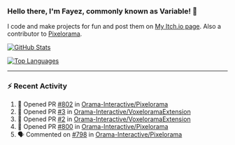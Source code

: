 ### Hello there, I'm Fayez, commonly known as Variable! 👋
I code and make projects for fun and post them on [My Itch.io page](https://variable-industries.itch.io/). Also a contributor to [Pixelorama](https://github.com/Orama-Interactive/Pixelorama).

[![GitHub Stats](https://github-readme-stats.vercel.app/api/?username=Variable-ind&show_icons=true&theme=merko)](https://github.com/anuraghazra/github-readme-stats)

[![Top Languages](https://github-readme-stats.vercel.app/api/top-langs/?username=Variable-ind&layout=compact&theme=merko)](https://github.com/anuraghazra/github-readme-stats)

---

### :zap: Recent Activity

<!--START_SECTION:activity-->
1. 💪 Opened PR [#802](https://github.com/Orama-Interactive/Pixelorama/pull/802) in [Orama-Interactive/Pixelorama](https://github.com/Orama-Interactive/Pixelorama)
2. 💪 Opened PR [#3](https://github.com/Orama-Interactive/VoxeloramaExtension/pull/3) in [Orama-Interactive/VoxeloramaExtension](https://github.com/Orama-Interactive/VoxeloramaExtension)
3. 💪 Opened PR [#2](https://github.com/Orama-Interactive/VoxeloramaExtension/pull/2) in [Orama-Interactive/VoxeloramaExtension](https://github.com/Orama-Interactive/VoxeloramaExtension)
4. 💪 Opened PR [#800](https://github.com/Orama-Interactive/Pixelorama/pull/800) in [Orama-Interactive/Pixelorama](https://github.com/Orama-Interactive/Pixelorama)
5. 🗣 Commented on [#798](https://github.com/Orama-Interactive/Pixelorama/issues/798) in [Orama-Interactive/Pixelorama](https://github.com/Orama-Interactive/Pixelorama)
<!--END_SECTION:activity-->

<!--
**Variable-ind/Variable-ind** is a ✨ _special_ ✨ repository because its `README.md` (this file) appears on your GitHub profile.

Here are some ideas to get you started:
- 🌱 I’m currently studying at ...
- 🔭 I’m currently working on ...
- 👯 I’m looking to collaborate on ...
- 🤔 I’m looking for help with ...
- 💬 Ask me about ...
- 📫 How to reach me: ...
- ⚡ Fun fact: ...
-->
